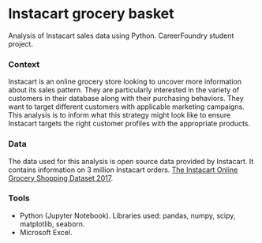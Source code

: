 # Instacart grocery basket
Analysis of Instacart sales data using Python. CareerFoundry student project.
### Context
Instacart is an online grocery store looking to uncover more information about its sales pattern. They are particularly interested in the variety of customers in their database along with their purchasing behaviors. They want to target different customers with applicable marketing campaigns. This analysis is to inform what this strategy might look like to ensure Instacart targets the right customer profiles with the appropriate products.
### Data
The data used for this analysis is open source data provided by Instacart. It contains information on 3 million Instacart orders. [The Instacart Online Grocery Shopping Dataset 2017](https://www.instacart.com/datasets/grocery-shopping-2017).
### Tools
* Python (Jupyter Notebook). Libraries used: pandas, numpy, scipy, matplotlib, seaborn.
* Microsoft Excel.
